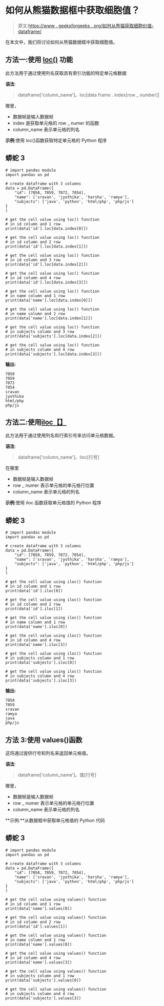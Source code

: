 # 如何从熊猫数据框中获取细胞值？

> 原文:[https://www . geeksforgeeks . org/如何从熊猫获取细胞价值-dataframe/](https://www.geeksforgeeks.org/how-to-get-cell-value-from-pandas-dataframe/)

在本文中，我们将讨论如何从熊猫数据框中获取细胞值。

## 方法一:使用 [loc()](https://www.geeksforgeeks.org/python-pandas-dataframe-loc/) 功能

此方法用于通过使用列名获取具有索引功能的特定单元格数据

**语法**:

> dataframe['column_name']。loc[data frame . index[row _ number]]

哪里，

*   数据帧是输入数据帧
*   index 是获取单元格的 row _ numer 的函数
*   column_name 表示单元格的列名

**示例**:使用 loc()函数获取特定单元格的 Python 程序

## 蟒蛇 3

```
# import pandas module
import pandas as pd

# create dataframe with 3 columns
data = pd.DataFrame({
    "id": [7058, 7059, 7072, 7054],
    "name": ['sravan', 'jyothika', 'harsha', 'ramya'],
    "subjects": ['java', 'python', 'html/php', 'php/js']
}
)

# get the cell value using loc() function
# in id column and 1 row
print(data['id'].loc[data.index[0]])

# get the cell value using loc() function
# in id column and 2 row
print(data['id'].loc[data.index[1]])

# get the cell value using loc() function
# in id column and 3 row
print(data['id'].loc[data.index[2]])

# get the cell value using loc() function
# in id column and 4 row
print(data['id'].loc[data.index[3]])

# get the cell value using loc() function
# in name column and 1 row
print(data['name'].loc[data.index[0]])

# get the cell value using loc() function
# in name column and 2 row
print(data['name'].loc[data.index[1]])

# get the cell value using loc() function
# in subjects column and 3 row
print(data['subjects'].loc[data.index[2]])

# get the cell value using loc() function
# in subjects column and 4 row
print(data['subjects'].loc[data.index[3]])
```

**输出:**

```
7058
7059
7072
7054
sravan
jyothika
html/php
php/js
```

## 方法二:使用[iloc【】](https://www.geeksforgeeks.org/python-extracting-rows-using-pandas-iloc/)

此方法用于通过使用列名和行索引号来访问单元格数据。

**语法**:

> dataframe['column_name']。iloc[行号]

在哪里

*   数据帧是输入数据帧
*   row _ numer 表示单元格的单元格行位置
*   column_name 表示单元格的列名

**示例**:使用 iloc 函数获取单元格值的 Python 程序

## 蟒蛇 3

```
# import pandas module
import pandas as pd

# create dataframe with 3 columns
data = pd.DataFrame({
    "id": [7058, 7059, 7072, 7054],
    "name": ['sravan', 'jyothika', 'harsha', 'ramya'],
    "subjects": ['java', 'python', 'html/php', 'php/js']
}
)

# get the cell value using iloc() function
# in id column and 1 row
print(data['id'].iloc[0])

# get the cell value using iloc() function
# in id column and 2 row
print(data['id'].iloc[1])

# get the cell value using iloc() function
# in name column and 1 row
print(data['name'].iloc[0])

# get the cell value using iloc() function
# in id column and 4 row
print(data['name'].iloc[3])

# get the cell value using iloc() function
# in subjects column and 1 row
print(data['subjects'].iloc[0])

# get the cell value using iloc() function
# in subjects column and 4 row
print(data['subjects'].iloc[3])
```

**输出:**

```
7058
7059
sravan
ramya
java
php/js
```

## 方法 3:使用 values()函数

这将通过提供行号和列名来返回单元格值。

**语法**:

> dataframe['column_name']。值[行号]

哪里，

*   数据帧是输入数据帧
*   row _ numer 表示单元格的单元格行位置
*   column_name 表示单元格的列名

**示例:**从数据框中获取单元格值的 Python 代码

## 蟒蛇 3

```
# import pandas module
import pandas as pd

# create dataframe with 3 columns
data = pd.DataFrame({
    "id": [7058, 7059, 7072, 7054],
    "name": ['sravan', 'jyothika', 'harsha', 'ramya'],
    "subjects": ['java', 'python', 'html/php', 'php/js']
}
)

# get the cell value using values() function
# in id column and 1 row
print(data['name'].values[0])

# get the cell value using values() function
# in id column and 2 row
print(data['id'].values[1])

# get the cell value using values() function
# in name column and 1 row
print(data['name'].values[0])

# get the cell value using values() function
# in id column and 4 row
print(data['name'].values[3])

# get the cell value using values() function
# in subjects column and 1 row
print(data['subjects'].values[0])

# get the cell value using values() function
# in subjects column and 4 row
print(data['subjects'].values[3])
```